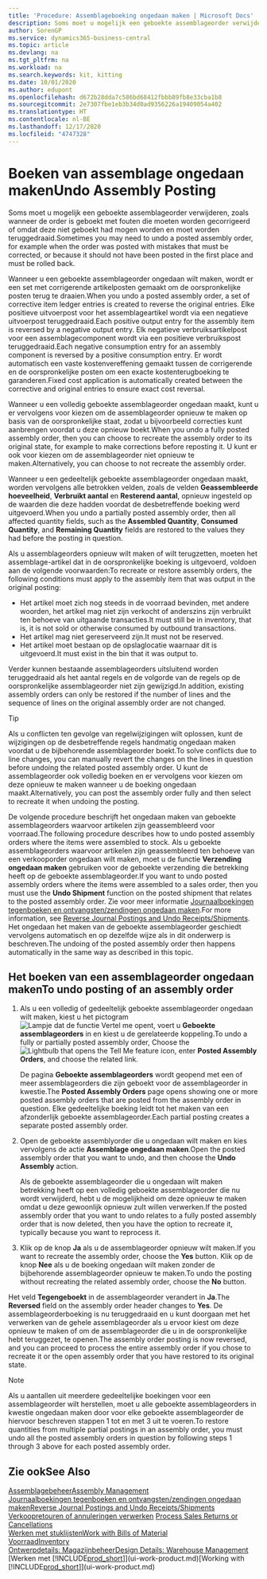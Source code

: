 ```yaml
---
title: 'Procedure: Assemblageboeking ongedaan maken | Microsoft Docs'
description: Soms moet u mogelijk een geboekte assemblageorder verwijderen, zoals wanneer de order is geboekt met fouten die moeten worden gecorrigeerd of omdat deze niet geboekt had mogen worden en moet worden teruggedraaid.
author: SorenGP
ms.service: dynamics365-business-central
ms.topic: article
ms.devlang: na
ms.tgt_pltfrm: na
ms.workload: na
ms.search.keywords: kit, kitting
ms.date: 10/01/2020
ms.author: edupont
ms.openlocfilehash: d672b28dda7c586bd68412fbbb89fb8e33cba1b8
ms.sourcegitcommit: 2e7307fbe1eb3b34d0ad9356226a19409054a402
ms.translationtype: HT
ms.contentlocale: nl-BE
ms.lasthandoff: 12/17/2020
ms.locfileid: "4747328"
---
```

# <a name="undo-assembly-posting"></a><span data-ttu-id="3fb16-103">Boeken van assemblage ongedaan maken</span><span class="sxs-lookup"><span data-stu-id="3fb16-103">Undo Assembly Posting</span></span>
<span data-ttu-id="3fb16-104">Soms moet u mogelijk een geboekte assemblageorder verwijderen, zoals wanneer de order is geboekt met fouten die moeten worden gecorrigeerd of omdat deze niet geboekt had mogen worden en moet worden teruggedraaid.</span><span class="sxs-lookup"><span data-stu-id="3fb16-104">Sometimes you may need to undo a posted assembly order, for example when the order was posted with mistakes that must be corrected, or because it should not have been posted in the first place and must be rolled back.</span></span>

<span data-ttu-id="3fb16-105">Wanneer u een geboekte assemblageorder ongedaan wilt maken, wordt er een set met corrigerende artikelposten gemaakt om de oorspronkelijke posten terug te draaien.</span><span class="sxs-lookup"><span data-stu-id="3fb16-105">When you undo a posted assembly order, a set of corrective item ledger entries is created to reverse the original entries.</span></span> <span data-ttu-id="3fb16-106">Elke positieve uitvoerpost voor het assemblageartikel wordt via een negatieve uitvoerpost teruggedraaid.</span><span class="sxs-lookup"><span data-stu-id="3fb16-106">Each positive output entry for the assembly item is reversed by a negative output entry.</span></span> <span data-ttu-id="3fb16-107">Elk negatieve verbruiksartikelpost voor een assemblagecomponent wordt via een positieve verbruikspost teruggedraaid.</span><span class="sxs-lookup"><span data-stu-id="3fb16-107">Each negative consumption entry for an assembly component is reversed by a positive consumption entry.</span></span> <span data-ttu-id="3fb16-108">Er wordt automatisch een vaste kostenvereffening gemaakt tussen de corrigerende en de oorspronkelijke posten om een exacte kostenterugboeking te garanderen.</span><span class="sxs-lookup"><span data-stu-id="3fb16-108">Fixed cost application is automatically created between the corrective and original entries to ensure exact cost reversal.</span></span>  

<span data-ttu-id="3fb16-109">Wanneer u een volledig geboekte assemblageorder ongedaan maakt, kunt u er vervolgens voor kiezen om de assemblageorder opnieuw te maken op basis van de oorspronkelijke staat, zodat u bijvoorbeeld correcties kunt aanbrengen voordat u deze opnieuw boekt.</span><span class="sxs-lookup"><span data-stu-id="3fb16-109">When you undo a fully posted assembly order, then you can choose to recreate the assembly order to its original state, for example to make corrections before reposting it.</span></span> <span data-ttu-id="3fb16-110">U kunt er ook voor kiezen om de assemblageorder niet opnieuw te maken.</span><span class="sxs-lookup"><span data-stu-id="3fb16-110">Alternatively, you can choose to not recreate the assembly order.</span></span>  

<span data-ttu-id="3fb16-111">Wanneer u een gedeeltelijk geboekte assemblageorder ongedaan maakt, worden vervolgens alle betrokken velden, zoals de velden **Geassembleerde hoeveelheid**, **Verbruikt aantal** en **Resterend aantal**, opnieuw ingesteld op de waarden die deze hadden voordat de desbetreffende boeking werd uitgevoerd.</span><span class="sxs-lookup"><span data-stu-id="3fb16-111">When you undo a partially posted assembly order, then all affected quantity fields, such as the **Assembled Quantity**, **Consumed Quantity**, and **Remaining Quantity** fields are restored to the values they had before the posting in question.</span></span>  

<span data-ttu-id="3fb16-112">Als u assemblageorders opnieuw wilt maken of wilt terugzetten, moeten het assemblage-artikel dat in de oorspronkelijke boeking is uitgevoerd, voldoen aan de volgende voorwaarden:</span><span class="sxs-lookup"><span data-stu-id="3fb16-112">To recreate or restore assembly orders, the following conditions must apply to the assembly item that was output in the original posting:</span></span>  

-   <span data-ttu-id="3fb16-113">Het artikel moet zich nog steeds in de voorraad bevinden, met andere woorden, het artikel mag niet zijn verkocht of anderszins zijn verbruikt ten behoeve van uitgaande transacties.</span><span class="sxs-lookup"><span data-stu-id="3fb16-113">It must still be in inventory, that is, it is not sold or otherwise consumed by outbound transactions.</span></span>  
-   <span data-ttu-id="3fb16-114">Het artikel mag niet gereserveerd zijn.</span><span class="sxs-lookup"><span data-stu-id="3fb16-114">It must not be reserved.</span></span>  
-   <span data-ttu-id="3fb16-115">Het artikel moet bestaan op de opslaglocatie waarnaar dit is uitgevoerd.</span><span class="sxs-lookup"><span data-stu-id="3fb16-115">It must exist in the bin that it was output to.</span></span>  

<span data-ttu-id="3fb16-116">Verder kunnen bestaande assemblageorders uitsluitend worden teruggedraaid als het aantal regels en de volgorde van de regels op de oorspronkelijke assemblageorder niet zijn gewijzigd.</span><span class="sxs-lookup"><span data-stu-id="3fb16-116">In addition, existing assembly orders can only be restored if the number of lines and the sequence of lines on the original assembly order are not changed.</span></span>  

> [!TIP]  
>  <span data-ttu-id="3fb16-117">Als u conflicten ten gevolge van regelwijzigingen wilt oplossen, kunt de wijzigingen op de desbetreffende regels handmatig ongedaan maken voordat u de bijbehorende assemblageorder boekt.</span><span class="sxs-lookup"><span data-stu-id="3fb16-117">To solve conflicts due to line changes, you can manually revert the changes on the lines in question before undoing the related posted assembly order.</span></span> <span data-ttu-id="3fb16-118">U kunt de assemblageorder ook volledig boeken en er vervolgens voor kiezen om deze opnieuw te maken wanneer u de boeking ongedaan maakt.</span><span class="sxs-lookup"><span data-stu-id="3fb16-118">Alternatively, you can post the assembly order fully and then select to recreate it when undoing the posting.</span></span>  

<span data-ttu-id="3fb16-119">De volgende procedure beschrijft het ongedaan maken van geboekte assemblageorders waarvoor artikelen zijn geassembleerd voor voorraad.</span><span class="sxs-lookup"><span data-stu-id="3fb16-119">The following procedure describes how to undo posted assembly orders where the items were assembled to stock.</span></span> <span data-ttu-id="3fb16-120">Als u geboekte assemblageorders waarvoor artikelen zijn geassembleerd ten behoeve van een verkooporder ongedaan wilt maken, moet u de functie **Verzending ongedaan maken** gebruiken voor de geboekte verzending die betrekking heeft op de geboekte assemblageorder.</span><span class="sxs-lookup"><span data-stu-id="3fb16-120">If you want to undo posted assembly orders where the items were assembled to a sales order, then you must use the **Undo Shipment** function on the posted shipment that relates to the posted assembly order.</span></span> <span data-ttu-id="3fb16-121">Zie voor meer informatie [Journaalboekingen tegenboeken en ontvangsten/zendingen ongedaan maken](finance-how-reverse-journal-posting.md).</span><span class="sxs-lookup"><span data-stu-id="3fb16-121">For more information, see [Reverse Journal Postings and Undo Receipts/Shipments](finance-how-reverse-journal-posting.md).</span></span> <span data-ttu-id="3fb16-122">Het ongedaan het maken van de geboekte assemblageorder geschiedt vervolgens automatisch en op dezelfde wijze als in dit onderwerp is beschreven.</span><span class="sxs-lookup"><span data-stu-id="3fb16-122">The undoing of the posted assembly order then happens automatically in the same way as described in this topic.</span></span>  

## <a name="to-undo-posting-of-an-assembly-order"></a><span data-ttu-id="3fb16-123">Het boeken van een assemblageorder ongedaan maken</span><span class="sxs-lookup"><span data-stu-id="3fb16-123">To undo posting of an assembly order</span></span>  
1.  <span data-ttu-id="3fb16-124">Als u een volledig of gedeeltelijk geboekte assemblageorder ongedaan wilt maken, kiest u het pictogram ![Lampje dat de functie Vertel me opent](media/ui-search/search_small.png "Vertel me wat u wilt doen"), voert u **Geboekte assemblageorders** in en kiest u de gerelateerde koppeling.</span><span class="sxs-lookup"><span data-stu-id="3fb16-124">To undo a fully or partially posted assembly order, Choose the ![Lightbulb that opens the Tell Me feature](media/ui-search/search_small.png "Tell me what you want to do") icon, enter **Posted Assembly Orders**, and choose the related link.</span></span>  

    <span data-ttu-id="3fb16-125">De pagina **Geboekte assemblageorders** wordt geopend met een of meer assemblageorders die zijn geboekt voor de assemblageorder in kwestie.</span><span class="sxs-lookup"><span data-stu-id="3fb16-125">The **Posted Assembly Orders** page opens showing one or more posted assembly orders that are posted from the assembly order in question.</span></span> <span data-ttu-id="3fb16-126">Elke gedeeltelijke boeking leidt tot het maken van een afzonderlijk geboekte assemblageorder.</span><span class="sxs-lookup"><span data-stu-id="3fb16-126">Each partial posting creates a separate posted assembly order.</span></span>  
2.  <span data-ttu-id="3fb16-127">Open de geboekte assemblyorder die u ongedaan wilt maken en kies vervolgens de actie **Assemblage ongedaan maken**.</span><span class="sxs-lookup"><span data-stu-id="3fb16-127">Open the posted assembly order that you want to undo, and then choose the **Undo Assembly** action.</span></span>  

    <span data-ttu-id="3fb16-128">Als de geboekte assemblageorder die u ongedaan wilt maken betrekking heeft op een volledig geboekte assemblageorder die nu wordt verwijderd, hebt u de mogelijkheid om deze opnieuw te maken omdat u deze gewoonlijk opnieuw zult willen verwerken.</span><span class="sxs-lookup"><span data-stu-id="3fb16-128">If the posted assembly order that you want to undo relates to a fully posted assembly order that is now deleted, then you have the option to recreate it, typically because you want to reprocess it.</span></span>  
3.  <span data-ttu-id="3fb16-129">Klik op de knop **Ja** als u de assemblageorder opnieuw wilt maken.</span><span class="sxs-lookup"><span data-stu-id="3fb16-129">If you want to recreate the assembly order, choose the **Yes** button.</span></span> <span data-ttu-id="3fb16-130">Klik op de knop **Nee** als u de boeking ongedaan wilt maken zonder de bijbehorende assemblageorder opnieuw te maken.</span><span class="sxs-lookup"><span data-stu-id="3fb16-130">To undo the posting without recreating the related assembly order, choose the **No** button.</span></span>  

<span data-ttu-id="3fb16-131">Het veld **Tegengeboekt** in de assemblageorder verandert in **Ja**.</span><span class="sxs-lookup"><span data-stu-id="3fb16-131">The **Reversed** field on the assembly order header changes to **Yes**.</span></span> <span data-ttu-id="3fb16-132">De assemblageorderboeking is nu teruggedraaid en u kunt doorgaan met het verwerken van de gehele assemblageorder als u ervoor kiest om deze opnieuw te maken of om de assemblageorder die u in de oorspronkelijke hebt teruggezet, te openen.</span><span class="sxs-lookup"><span data-stu-id="3fb16-132">The assembly order posting is now reversed, and you can proceed to process the entire assembly order if you chose to recreate it or the open assembly order that you have restored to its original state.</span></span>  

> [!NOTE]  
>  <span data-ttu-id="3fb16-133">Als u aantallen uit meerdere gedeeltelijke boekingen voor een assemblageorder wilt herstellen, moet u alle geboekte assemblageorders in kwestie ongedaan maken door voor elke geboekte assemblageorder de hiervoor beschreven stappen 1 tot en met 3 uit te voeren.</span><span class="sxs-lookup"><span data-stu-id="3fb16-133">To restore quantities from multiple partial postings in an assembly order, you must undo all the posted assembly orders in question by following steps 1 through 3 above for each posted assembly order.</span></span>  

## <a name="see-also"></a><span data-ttu-id="3fb16-134">Zie ook</span><span class="sxs-lookup"><span data-stu-id="3fb16-134">See Also</span></span>  
[<span data-ttu-id="3fb16-135">Assemblagebeheer</span><span class="sxs-lookup"><span data-stu-id="3fb16-135">Assembly Management</span></span>](assembly-assemble-items.md)  
[<span data-ttu-id="3fb16-136">Journaalboekingen tegenboeken en ontvangsten/zendingen ongedaan maken</span><span class="sxs-lookup"><span data-stu-id="3fb16-136">Reverse Journal Postings and Undo Receipts/Shipments</span></span>](finance-how-reverse-journal-posting.md)  
<span data-ttu-id="3fb16-137">[Verkoopretouren of annuleringen verwerken](sales-how-process-sales-returns-cancellations.md)  </span><span class="sxs-lookup"><span data-stu-id="3fb16-137">[Process Sales Returns or Cancellations](sales-how-process-sales-returns-cancellations.md)  </span></span>  
[<span data-ttu-id="3fb16-138">Werken met stuklijsten</span><span class="sxs-lookup"><span data-stu-id="3fb16-138">Work with Bills of Material</span></span>](inventory-how-work-BOMs.md)  
[<span data-ttu-id="3fb16-139">Voorraad</span><span class="sxs-lookup"><span data-stu-id="3fb16-139">Inventory</span></span>](inventory-manage-inventory.md)  
[<span data-ttu-id="3fb16-140">Ontwerpdetails: Magazijnbeheer</span><span class="sxs-lookup"><span data-stu-id="3fb16-140">Design Details: Warehouse Management</span></span>](design-details-warehouse-management.md)  
<span data-ttu-id="3fb16-141">[Werken met [!INCLUDE[prod_short](includes/prod_short.md)]](ui-work-product.md)</span><span class="sxs-lookup"><span data-stu-id="3fb16-141">[Working with [!INCLUDE[prod_short](includes/prod_short.md)]](ui-work-product.md)</span></span>
